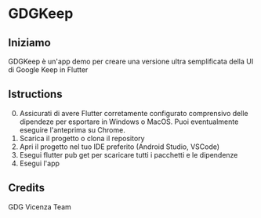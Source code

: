 # GDGKeep

## Iniziamo

GDGKeep è un'app demo per creare una versione ultra semplificata della UI di Google Keep in Flutter

## Istructions

0) Assicurati di avere Flutter corretamente configurato comprensivo delle dipendeze per esportare in Windows o MacOS. Puoi eventualmente eseguire l'anteprima su Chrome.
1) Scarica il progetto o clona il repository
2) Apri il progetto nel tuo IDE preferito (Android Studio, VSCode)
3) Esegui flutter pub get per scaricare tutti i pacchetti e le dipendenze
4) Esegui l'app

## Credits

GDG Vicenza Team
